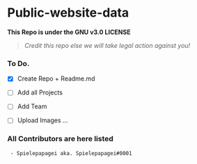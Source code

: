 # Public-website-data

__This Repo is under the GNU v3.0 LICENSE__
> _Credit this repo else we will take legal action against you!_


### To Do.

- [x] Create Repo + Readme.md
- [ ] Add all Projects
- [ ] Add Team
- [ ] Upload Images
...


### All Contributors are here listed
```
 - Spielepapagei aka. Spielepapagei#0001
```
